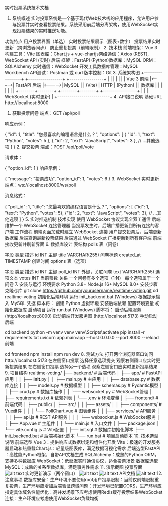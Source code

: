 实时投票系统技术文档
1. 系统概述
实时投票系统是一个基于现代Web技术栈的应用程序，允许用户参与投票并实时查看投票结果。系统采用前后端分离架构，使用WebSocket实现投票结果的实时推送功能。

功能特点
用户投票界面（单选）
实时投票结果展示（图表+数字）
投票结果实时更新（跨浏览器同步）
防止重复投票（前端限制）
2. 技术栈
前端
​​框架​​：Vue 3
​​构建工具​​：Vite
​​图表库​​：Chart.js + vue-chartjs
​​网络通信​​：Axios (REST), WebSocket API (实时)
后端
​​框架​​：FastAPI (Python)
​​数据库​​：MySQL
​​ORM​​：SQLAlchemy
​​实时通信​​：WebSocket
开发工具
​​数据库管理​​：MySQL Workbench
​​API测试​​：Postman 或 curl
​​版本控制​​：Git
3. 系统架构图
+-----------------+       +-----------------+       +-----------------+
|                 |       |                 |       |                 |
|   Vue 3 前端    |<----->|   FastAPI 后端  |<----->|     MySQL       |
|   (Vite)        | HTTP  |   (Python)      |       |     数据库      |
|                 |       |                 |       |                 |
+--------+--------+       +--------+--------+       +-----------------+
         |                          |
         | WebSocket (实时更新)     |
         +--------------------------+
4. API接口说明
基础URL
http://localhost:8000

1. 获取投票问卷
​​端点​​：GET /api/poll

​​响应示例​​：

{
  "id": 1,
  "title": "您最喜欢的编程语言是什么？",
  "options": [
    {
      "id": 1,
      "text": "Python",
      "votes": 5
    },
    {
      "id": 2,
      "text": "JavaScript",
      "votes": 3
    },
    // ...其他选项
  ]
}
2. 提交投票
​​端点​​：POST /api/poll/vote

​​请求体​​：

{
  "option_id": 1
}
​​响应示例​​：

{
  "message": "投票成功",
  "option_id": 1,
  "votes": 6
}
3. WebSocket 实时更新
​​端点​​：ws://localhost:8000/ws/poll

​​消息格式​​：

{
  "poll_id": 1,
  "title": "您最喜欢的编程语言是什么？",
  "options": [
    {"id": 1, "text": "Python", "votes": 5},
    {"id": 2, "text": "JavaScript", "votes": 3},
    // ...其他选项
  ]
}
5. 实时推送机制
技术实现
使用 WebSocket 协议实现全双工通信
后端维护一个 WebSocket 连接管理器
当投票发生时，后端广播更新到所有连接的客户端
工作流程
前端页面加载时建立 WebSocket 连接
用户提交投票后，后端更新数据库
后端查询最新投票结果
后端通过 WebSocket 广播更新到所有客户端
前端接收更新并刷新界面
6. 数据库设计
表结构
​​polls 表（问卷）​​

字段	类型	描述
id	INT	主键
title	VARCHAR(255)	问卷标题
created_at	TIMESTAMP	创建时间
​​options 表（选项）​​

字段	类型	描述
id	INT	主键
poll_id	INT	外键，关联问卷
text	VARCHAR(255)	选项文本
votes	INT	当前票数
关系
一个问卷有多个选项（1:N）
每个选项属于一个问卷
7. 安装与运行
环境要求
Python 3.8+
Node.js 16+
MySQL 8.0+
安装步骤
​​克隆仓库​​
git clone https://github.com/yourusername/realtime-voting.git
cd realtime-voting
​​初始化后端环境​​
运行 init_backend.bat (Windows)
根据提示输入 MySQL 凭据
脚本将：
创建 Python 虚拟环境
安装后端依赖
配置环境变量
初始化数据库
​​启动项目​​
运行 run.bat (Windows)
脚本将：
启动后端服务 (http://localhost:8000)
启动前端开发服务器 (http://localhost:5173)
手动启动
​​后端​​

cd backend
python -m venv venv
venv\Scripts\activate
pip install -r requirements.txt
uvicorn app.main:app --host 0.0.0.0 --port 8000 --reload
​​前端​​

cd frontend
npm install
npm run dev
8. 测试方法
​​打开两个浏览器窗口​​ 访问 http://localhost:5173
​​在左侧窗口投票​​ 选择任意选项提交
​​观察右侧窗口​​ 应实时更新投票结果
​​在右侧窗口投票​​ 选择另一个选项
​​观察左侧窗口​​ 应实时更新投票结果
9. 项目结构
realtime-voting/
├── backend/                  # 后端代码
│   ├── app/                  # FastAPI应用
│   │   ├── __init__.py
│   │   ├── main.py           # 主应用
│   │   ├── database.py        # 数据库连接
│   │   ├── models.py         # 数据模型
│   │   ├── schemas.py        # Pydantic模型
│   │   ├── crud.py           # 数据库操作
│   │   └── websocket.py      # WebSocket管理
│   ├── requirements.txt      # 依赖列表
│   └── .env                  # 环境变量
│
├── frontend/                 # 前端代码
│   ├── public/
│   ├── src/
│   │   ├── assets/
│   │   ├── components/       # Vue组件
│   │   │   └── PollChart.vue # 图表组件
│   │   ├── services/         # API服务
│   │   │   ├── api.js        # REST API服务
│   │   │   └── websocket.js  # WebSocket服务
│   │   ├── App.vue           # 主组件
│   │   └── main.js           # 入口文件
│   ├── package.json
│   └── vite.config.js        # Vite配置
│
├── init.sql                  # 数据库初始化脚本
├── init_backend.bat          # 后端初始化脚本
└── run.bat                   # 项目启动脚本
10. 技术选型说明
前端选型
​​Vue 3​​：提供响应式数据绑定和组件化开发
​​Vite​​：极速的开发服务器启动和热重载
​​Chart.js​​：轻量级图表库，满足数据可视化需求
后端选型
​​FastAPI​​：高性能Python框架，自带API文档生成
​​SQLAlchemy​​：成熟的Python ORM，支持多种数据库
​​WebSocket​​：低延迟实时通信协议，适合投票场景
数据库选型
​​MySQL​​：成熟的关系型数据库，满足事务性需求
11. 演示截图
投票界面
![alt text](image.png)
实时更新演示（两个窗口）
![alt text](image-1.png)
![alt text](image-2.png)
API文档
![alt text](image-3.png)
12. 注意事项
​​数据库安全​​：生产环境不要使用root用户
​​投票限制​​：当前仅前端限制重复投票，生产环境应增加后端验证
​​跨域问题​​：开发环境已配置CORS，生产环境应指定具体域名
​​性能优化​​：高并发场景下应考虑使用Redis缓存投票结果
​​WebSocket连接​​：生产环境应考虑使用WebSocket负载均衡
